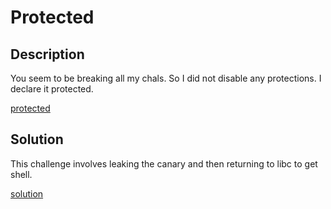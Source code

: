 # Protected

## Description

You seem to be breaking all my chals. So I did not disable any protections. I declare it protected.

[protected](./protected.zip)

## Solution

This challenge involves leaking the canary and then returning to libc to get shell.

[solution](./solve.py)
